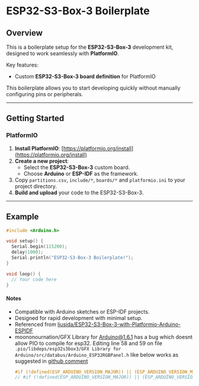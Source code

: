 # ESP32-S3-Box-3 Boilerplate

## Overview

This is a boilerplate setup for the **ESP32-S3-Box-3** development kit, designed to work seamlessly with **PlatformIO**.  

Key features:  
- Custom **ESP32-S3-Box-3 board definition** for PlatformIO

This boilerplate allows you to start developing quickly without manually configuring pins or peripherals.

---

## Getting Started

### PlatformIO

1. **Install PlatformIO**: [https://platformio.org/install](https://platformio.org/install)  
2. **Create a new project**:
   - Select the **ESP32-S3-Box-3** custom board.
   - Choose **Arduino** or **ESP-IDF** as the framework.
3. Copy `partitions.csv`, `include/*`, `boards/*` and `platformio.ini` to your project directory.
4. **Build and upload** your code to the ESP32-S3-Box-3.

---

## Example

```cpp
#include <Arduino.h>

void setup() {
  Serial.begin(115200);
  delay(1000);
  Serial.println("ESP32-S3-Box-3 Boilerplate!");
}

void loop() {
  // Your code here
}
```

#### Notes

* Compatible with Arduino sketches or ESP-IDF projects.
* Designed for rapid development with minimal setup.
* Referenced from [liusida/ESP32-S3-Box-3-with-Platformio-Arduino-ESPIDF](https://github.com/liusida/ESP32-S3-Box-3-with-Platformio-Arduino-ESPIDF)
* moononournation/GFX Library for Arduino@1.6.1 has a bug which doesnt allow PIO to compile for esp32. Editing line 58 and 59 on file `.pio/libdeps/esp32s3box3/GFX Library for Arduino/src/databus/Arduino_ESP32RGBPanel.h` like below works as suggested in [github comment](https://github.com/moononournation/Arduino_GFX/issues/711#issuecomment-3210016026)
    ```cpp
    #if (!defined(ESP_ARDUINO_VERSION_MAJOR)) || (ESP_ARDUINO_VERSION_MAJOR < 3)
    // #if (!defined(ESP_ARDUINO_VERSION_MAJOR)) || (ESP_ARDUINO_VERSION_MAJOR >5)
    ```
